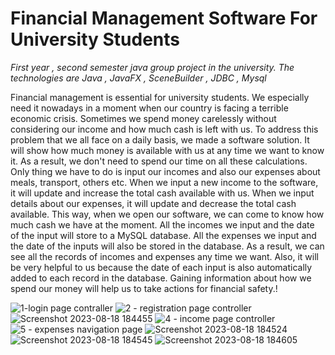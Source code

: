 # Financial Management Software For University Students
*First year , second semester  java group project in the university. The technologies are Java , JavaFX , SceneBuilder , JDBC , Mysql*

Financial management is essential for university students. We especially need it nowadays 
in a moment when our country is facing a terrible economic crisis. Sometimes we spend 
money carelessly without considering our income and how much cash is left with us. To 
address this problem that we all face on a daily basis, we made a software solution.
It will show how much money is available with us at any time we want to know it. As a 
result, we don't need to spend our time on all these calculations. Only thing we have to 
do is input our incomes and also our expenses about meals, transport, others etc. When 
we input a new income to the software, it will update and increase the total cash available 
with us. When we input details about our expenses, it will update and decrease the total 
cash available. This way, when we open our software, we can come to know how much 
cash we have at the moment. All the incomes we input and the date of the input will store 
to a MySQL database. All the expenses we input and the date of the inputs will also be 
stored in the database. As a result, we can see all the records of incomes and expenses any 
time we want. Also, it will be very helpful to us because the date of each input is also 
automatically added to each record in the database. Gaining information about how we 
spend our money will help us to take actions for financial safety.!

![1-login page contraller](https://github.com/ManulaAlahakoon/financial_management_system_Java/assets/128172249/5dcdeda1-8aeb-4873-94d3-0b4aadc602d8)
![2 - registration page controller](https://github.com/ManulaAlahakoon/financial_management_system_Java/assets/128172249/d763520b-ef19-4dce-b5df-8c36a062eb05)
![Screenshot 2023-08-18 184455](https://github.com/ManulaAlahakoon/financial_management_system_Java/assets/128172249/e4e16049-675a-49a9-b269-9687f1df19c2)
![4 - income page controller](https://github.com/ManulaAlahakoon/financial_management_system_Java/assets/128172249/43fbac72-97d9-4aab-97d1-11974070b248)
![5 - expenses navigation page ](https://github.com/ManulaAlahakoon/financial_management_system_Java/assets/128172249/a9dc7af5-3925-4352-9683-4b9a07ec613a)
![Screenshot 2023-08-18 184524](https://github.com/ManulaAlahakoon/financial_management_system_Java/assets/128172249/3900206b-a3a6-490a-b9ac-ffe3f78fd7b8)
![Screenshot 2023-08-18 184545](https://github.com/ManulaAlahakoon/financial_management_system_Java/assets/128172249/8de1425e-cd34-4ccf-8434-4a1267e026ee)
![Screenshot 2023-08-18 184605](https://github.com/ManulaAlahakoon/financial_management_system_Java/assets/128172249/ca36ba6e-f2a5-4358-8f36-ee4019e683b4)
